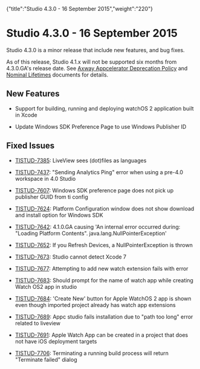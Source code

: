 {"title":"Studio 4.3.0 - 16 September 2015","weight":"220"} 

# Studio 4.3.0 - 16 September 2015

Studio 4.3.0 is a minor release that include new features, and bug fixes.

As of this release, Studio 4.1.x will not be supported six months from 4.3.0.GA's release date. See [Axway Appcelerator Deprecation Policy](/docs/appc/AMPLIFY_Appcelerator_Services_Overview/Axway_Appcelerator_Deprecation_Policy/) and [Nominal Lifetimes](/docs/appc/AMPLIFY_Appcelerator_Services_Overview/Axway_Appcelerator_Product_Lifecycle/#NominalLifetimes) documents for details.

## New Features

*   Support for building, running and deploying watchOS 2 application built in Xcode
    
*   Update Windows SDK Preference Page to use Windows Publisher ID
    

## Fixed Issues

*   [TISTUD-7385](https://jira.appcelerator.org/browse/TISTUD-7385): LiveView sees (dot)files as languages
    
*   [TISTUD-7437](https://jira.appcelerator.org/browse/TISTUD-7437): "Sending Analytics Ping" error when using a pre-4.0 workspace in 4.0 Studio
    
*   [TISTUD-7607](https://jira.appcelerator.org/browse/TISTUD-7607): Windows SDK preference page does not pick up publisher GUID from ti config
    
*   [TISTUD-7624](https://jira.appcelerator.org/browse/TISTUD-7624): Platform Configuration window does not show download and install option for Windows SDK
    
*   [TISTUD-7642](https://jira.appcelerator.org/browse/TISTUD-7642): 4.1.0.GA causing 'An internal error occurred during: "Loading Platform Contents". java.lang.NullPointerException'
    
*   [TISTUD-7652](https://jira.appcelerator.org/browse/TISTUD-7652): If you Refresh Devices, a NullPointerException is thrown
    
*   [TISTUD-7673](https://jira.appcelerator.org/browse/TISTUD-7673): Studio cannot detect Xcode 7
    
*   [TISTUD-7677](https://jira.appcelerator.org/browse/TISTUD-7677): Attempting to add new watch extension fails with error
    
*   [TISTUD-7683](https://jira.appcelerator.org/browse/TISTUD-7683): Should prompt for the name of watch app while creating Watch OS2 app in studio
    
*   [TISTUD-7684](https://jira.appcelerator.org/browse/TISTUD-7684): 'Create New' button for Apple WatchOS 2 app is shown even though imported project already has watch app extensions
    
*   [TISTUD-7689](https://jira.appcelerator.org/browse/TISTUD-7689): Appc studio fails installation due to "path too long" error related to liveview
    
*   [TISTUD-7691](https://jira.appcelerator.org/browse/TISTUD-7691): Apple Watch App can be created in a project that does not have iOS deployment targets
    
*   [TISTUD-7706](https://jira.appcelerator.org/browse/TISTUD-7706): Terminating a running build process will return "Terminate failed" dialog